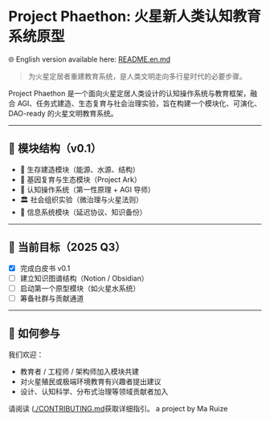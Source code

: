 # Project Phaethon: 火星新人类认知教育系统原型
🌐 English version available here: [README.en.md](./README.en.md)

> 为火星定居者重建教育系统，是人类文明走向多行星时代的必要步骤。

Project Phaethon 是一个面向火星定居人类设计的认知操作系统与教育框架，融合 AGI、任务式建造、生态复育与社会治理实验，旨在构建一个模块化、可演化、DAO-ready 的火星文明教育系统。

---

## 🧱 模块结构（v0.1）

- 🔧 生存建造模块（能源、水源、结构）
- 🧬 基因复育与生态模块（Project Ark）
- 🧠 认知操作系统（第一性原理 + AGI 导师）
- 🏛 社会组织实验（微治理与火星法则）
- 📡 信息系统模块（延迟协议、知识备份）

---

## 📌 当前目标（2025 Q3）

- [x] 完成白皮书 v0.1
- [ ] 建立知识图谱结构（Notion / Obsidian）
- [ ] 启动第一个原型模块（如火星水系统）
- [ ] 筹备社群与贡献通道

---

## 🤝 如何参与

我们欢迎：

- 教育者 / 工程师 / 架构师加入模块共建
- 对火星殖民或极端环境教育有兴趣者提出建议
- 设计、认知科学、分布式治理等领域贡献者加入

请阅读 ([./CONTRIBUTING.md](https://github.com/phaethon-education/phaethon-project/blob/main/CONTRIBUTING/cn.md)获取详细指引。
a project by Ma Ruize
